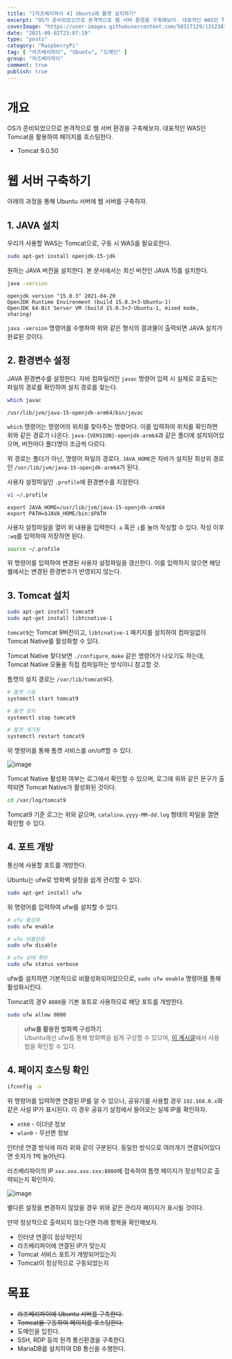 ```yaml
---
title: "[라즈베리파이 4] Ubuntu에 톰캣 설치하기"
excerpt: "OS가 준비되었으므로 본격적으로 웹 서버 환경을 구축해보자. 대표적인 WAS인 Tomcat을 활용하여 페이지를 호스팅한다."
coverImage: "https://user-images.githubusercontent.com/50317129/131238727-666f2aaa-d759-4f62-af73-3856086da73d.png"
date: "2021-09-02T23:07:19"
type: "posts"
category: "RaspberryPi"
tag: [ "라즈베리파이", "Ubuntu", "도메인" ]
group: "라즈베리파이"
comment: true
publish: true
---
```


# 개요

OS가 준비되었으므로 본격적으로 웹 서버 환경을 구축해보자. 대표적인 WAS인 Tomcat을 활용하여 페이지를 호스팅한다.

* Tomcat 9.0.50

# 웹 서버 구축하기

아래의 과정을 통해 Ubuntu 서버에 웹 서버를 구축하자.

## 1. JAVA 설치

우리가 사용할 WAS는 Tomcat으로, 구동 시 WAS를 필요로한다.

``` bash
sudo apt-get install openjdk-15-jdk
```

원하는 JAVA 버전을 설치한다. 본 문서에서는 최신 버전인 JAVA 15를 설치한다.

``` bash
java -version
```

``` output
openjdk version "15.0.3" 2021-04-20
OpenJDK Runtime Environment (build 15.0.3+3-Ubuntu-1)
OpenJDK 64-Bit Server VM (build 15.0.3+3-Ubuntu-1, mixed mode, sharing)
```

`java -version` 명령어를 수행하여 위와 같은 형식의 결과물이 출력되면 JAVA 설치가 완료된 것이다.

## 2. 환경변수 설정

JAVA 환경변수를 설정한다. 자바 컴파일러인 `javac` 명령어 입력 시 실제로 호출되는 파일의 경로를 확인하여 설치 경로를 찾는다.

``` bash
which javac
```

``` output
/usr/lib/jvm/java-15-openjdk-arm64/bin/javac
```

`which` 명령어는 명령어의 위치를 찾아주는 명령어다. 이를 입력하여 위치를 확인하면 위와 같은 경로가 나온다. `java-{VERSION}-openjdk-arm64`과 같은 폴더에 설치되어있으며, 버전마다 폴더명이 조금씩 다르다.

위 경로는 폴더가 아닌, 명령어 파일의 경로다. `JAVA_HOME`은 자바가 설치된 최상위 경로인 `/usr/lib/jvm/java-15-openjdk-arm64`가 된다.

사용자 설정파일인 `.profile`에 환경변수를 지정한다.

``` bash
vi ~/.profile
```

``` input
export JAVA_HOME=/usr/lib/jvm/java-15-openjdk-arm64
export PATH=$JAVA_HOME/bin:$PATH
```

사용자 설정파일을 열어 위 내용을 입력한다. `a` 혹은 `i`를 눌러 작성할 수 있다. 작성 이후 `:wq`를 입력하여 저장하면 된다.

``` bash
source ~/.profile
```

위 명령어를 입력하여 변경된 사용자 설정파일을 갱신한다. 이를 입력하지 않으면 해당 쉘에서는 변경된 환경변수가 반영되지 않는다.

## 3. Tomcat 설치

``` bash
sudo apt-get install tomcat9
sudo apt-get install libtcnative-1
```

`tomcat9`는 Tomcat 9버전이고, `libtcnative-1` 패키지를 설치하여 컴파일없이 Tomcat Native를 활성화할 수 있다.

Tomcat Native 찾다보면 `./configure`, `make` 같은 명령어가 나오기도 하는데, Tomcat Native 모듈을 직접 컴파일하는 방식이니 참고할 것.

톰캣의 설치 경로는 `/var/lib/tomcat9`다.

``` bash
# 톰캣 기동
systemctl start tomcat9

# 톰캣 정지
systemctl stop tomcat9

# 톰캣 재기동
systemctl restart tomcat9
```

위 명령어를 통해 톰캣 서비스를 on/off할 수 있다.

![image](https://user-images.githubusercontent.com/50317129/131715233-e70c15ac-0e38-48f3-8618-96b63a87ee0e.png)

Tomcat Native 활성화 여부는 로그에서 확인할 수 있으며, 로그에 위와 같은 문구가 출력되면 Tomcat Native가 활성화된 것이다.

``` bash
cd /var/log/tomcat9
```

Tomcat9 기준 로그는 위와 같으며, `catalina.yyyy-MM-dd.log` 형태의 파일을 열면 확인할 수 있다.

## 4. 포트 개방

통신에 사용할 포트를 개방한다.

Ubuntu는 <span class="primary">ufw</span>로 방화벽 설정을 쉽게 관리할 수 있다.

``` bash
sudo apt-get install ufw
```

위 명령어를 입력하여 ufw를 설치할 수 있다.

``` bash
# ufw 활성화
sudo ufw enable

# ufw 비활성화
sudo ufw disable

# ufw 상태 확인
sudo ufw status verbose
```

ufw를 설치하면 기본적으로 비활성화되어있으므로, `sudo ufw enable` 명령어를 통해 활성화시킨다.

Tomcat의 경우 `8080`을 기본 포트로 사용하므로 해당 포트를 개방한다.

``` bash
sudo ufw allow 8080
```

> **ufw를 활용한 방화벽 구성하기**  
> Ubuntu에선 ufw를 통해 방화벽을 쉽게 구성할 수 있으며, [이 게시글](/posts/2021/09/04/firewall-with-ufw)에서 사용법을 확인할 수 있다.

## 4. 페이지 호스팅 확인

``` bash
ifconfig -a
```

위 명령어를 입력하면 연결된 IP를 알 수 있으나, 공유기를 사용할 경우 `192.168.0.x`와 같은 사설 IP가 표시된다. 이 경우 공유기 설정에서 들어오는 실제 IP를 확인하자.

* `eth0` - 이더넷 정보
* `wlan0` - 무선랜 정보

인터넷 연결 방식에 따라 위와 같이 구분된다. 동일한 방식으로 여러개가 연결되어있다면 숫자가 1씩 늘어난다.

라즈베리파이의 IP `xxx.xxx.xxx.xxx:8080`에 접속하여 톰캣 페이지가 정상적으로 출력되는지 확인하자.

![image](https://user-images.githubusercontent.com/50317129/131716513-505d0ed5-32ef-423e-b86d-d020253cede0.png)

별다른 설정을 변경하지 않았을 경우 위와 같은 관리자 페이지가 표시될 것이다.

만약 정상적으로 출력되지 않는다면 아래 항복을 확인해보자.

* 인터넷 연결이 정상적인지
* 라즈베리파이에 연결된 IP가 맞는지
* Tomcat 서비스 포트가 개방되어있는지
* Tomcat이 정상적으로 구동되었는지

# 목표

* <del class="grey-400">라즈베리파이에 Ubuntu 서버를 구축한다.</del>
* <del class="grey-400">Tomcat을 구동하여 페이지를 호스팅한다.</del>
* 도메인을 입힌다.
* SSH, RDP 등의 원격 통신환경을 구축한다.
* MariaDB를 설치하여 DB 통신을 수행한다.